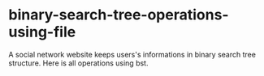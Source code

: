 # binary-search-tree-operations-using-file
A social network website keeps users's informations in binary search tree structure. Here is all operations using bst.
